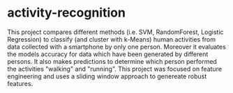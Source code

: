 # activity-recognition

This project compares different methods (i.e. SVM, RandomForest, Logistic Regression) to classify (and cluster with k-Means) human activities from data collected with a smartphone by only one person. Moreover it evaluates the models accuracy for data which have been generated by different persons. It also makes predictions to determine which person performed the activities "walking" and "running". This project was focused on feature engineering and uses a sliding window approach to genereate robust features. 
